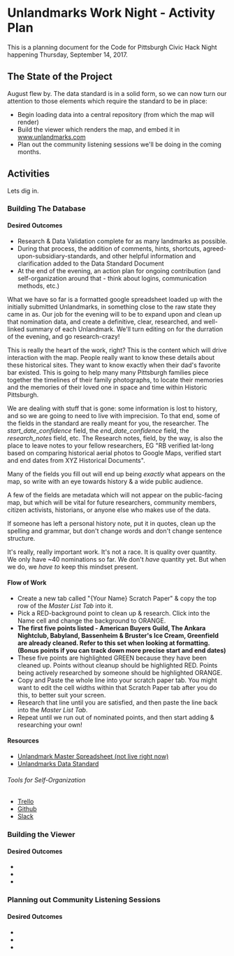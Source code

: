 # Unlandmarks Work Night - Activity Plan

This is a planning document for the Code for Pittsburgh Civic Hack Night happening Thursday, September 14, 2017.

## The State of the Project

August flew by. The data standard is in a solid form, so we can now turn our attention to those elements which require the standard to be in place:

* Begin loading data into a central repository (from which the map will render)
* Build the viewer which renders the map, and embed it in www.unlandmarks.com
* Plan out the community listening sessions we'll be doing in the coming months.

## Activities

Lets dig in.

### Building The Database

#### Desired Outcomes

* Research & Data Validation complete for as many landmarks as possible. 
* During that process, the addition of comments, hints, shortcuts, agreed-upon-subsidiary-standards, and other helpful information and clarification added to the Data Standard Document
* At the end of the evening, an action plan for ongoing contribution (and self-organization around that - think about logins, communication methods, etc.)

What we have so far is a formatted google spreadsheet loaded up with the initially submitted Unlandmarks, in something close to the raw state they came in as. Our job for the evening will to be to expand upon and clean up that nomination data, and create a definitive, clear, researched, and well-linked summary of each Unlandmark. We'll turn editing on for the durration of the evening, and go research-crazy!

This is really the heart of the work, right? This is the content which will drive interaction with the map. People really want to know these details about these historical sites. They want to know exactly when their dad's favorite bar existed. This is going to help many many Pittsburgh families piece together the timelines of their family photographs, to locate their memories and the memories of their loved one in space and time within Historic Pittsburgh.

We are dealing with stuff that is gone: some information is lost to history, and so we are going to need to live with imprecision. To that end, some of the fields in the standard are really meant for you, the researcher. The *start_date_confidence* field, the *end_date_confidence* field, the *research_notes* field, etc. The Research notes, field, by the way, is also the place to leave notes to your fellow researchers, EG "RB verified lat-long based on comparing historical aerial photos to Google Maps, verified start and end dates from XYZ Historical Documents".

Many of the fields you fill out will end up being *exactly* what appears on the map, so write with an eye towards history & a wide public audience.

A few of the fields are metadata which will not appear on the public-facing map, but which will be vital for future researchers, community members, citizen activists, historians, or anyone else who makes use of the data.

If someone has left a personal history note, put it in quotes, clean up the spelling and grammar, but don't change words and don't change sentence structure.

It's really, really important work. It's not a race. It is quality over quantity. We only have ~40 nominations so far. We don't *have* quantity yet. But when we do, we *have to* keep this mindset present.

#### Flow of Work

* Create a new tab called "{Your Name} Scratch Paper" & copy the top row of the *Master List Tab* into it.
* Pick a RED-background point to clean up & research. Click into the Name cell and change the background to ORANGE.
* **The first five points listed - American Buyers Guild, The Ankara Nightclub, Babyland, Bassenheim & Bruster's Ice Cream, Greenfield are already cleaned. Refer to this set when looking at formatting. (Bonus points if you can track down more precise start and end dates)**
* These five points are highlighted GREEN because they have been cleaned up. Points without cleanup should be highlighted RED. Points being actively researched by someone should be highlighted ORANGE.
* Copy and Paste the whole line into your scratch paper tab. You might want to edit the cell widths within that Scratch Paper tab after you do this, to better suit your screen.
* Research that line until you are satisfied, and then paste the line back into the *Master List Tab*.
* Repeat until we run out of nominated points, and then start adding & researching your own!

#### Resources

* [Unlandmark Master Spreadsheet (not live right now)](https://docs.google.com/spreadsheets/d/1kMlKdrgD1538uLtEqh1ikTEMNWjc2LNWSW6fcU5xLfM/edit#gid=0)
* [Unlandmarks Data Standard](https://docs.google.com/spreadsheets/d/14JtvHoKmjXTvapPqOBnRywATbQbaKhnSp0lavJ2OlwE/edit?usp=drive_web)

###### Tools for Self-Organization

* [Trello]()
* [Github]()
* [Slack]()


### Building the Viewer
#### Desired Outcomes

* 
* 
* 

### Planning out Community Listening Sessions
#### Desired Outcomes

* 
* 
* 
